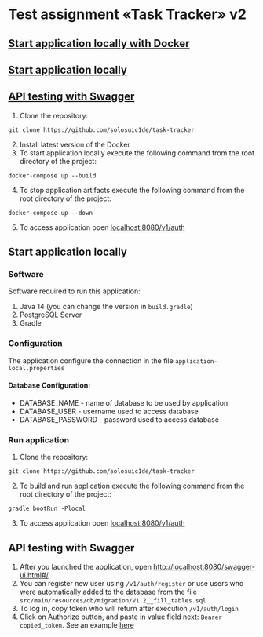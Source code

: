 # Test assignment «Task Tracker» v2
## [Start application locally with Docker](#docker-run)
## [Start application locally](#local-run)
## [API testing with Swagger](#swagger)
<a name="docker-run"></a> 
1. Clone the repository:
```
git clone https://github.com/solosuic1de/task-tracker
``` 
2. Install latest version of the Docker
3. To start application locally execute the following command from the root directory of the project:
```
docker-compose up --build
```  
4. To stop application artifacts execute the following command from the root directory of the project:
```
docker-compose up --down
```
5. To access application open [localhost:8080/v1/auth](http://localhost:8080/v1/auth)

<a name="local-run"></a> 
## Start application locally
### Software
Software required to run this application:
1. Java 14 (you can change the version in ```build.gradle```)
2. PostgreSQL Server
3. Gradle

### Configuration
The application configure the connection in the file ```application-local.properties```
#### Database Configuration:
* DATABASE_NAME - name of database to be used by application
* DATABASE_USER - username used to access database
* DATABASE_PASSWORD - password used to access database

### Run application
1. Clone the repository:
```
git clone https://github.com/solosuic1de/task-tracker
``` 
2. To build and run application execute the following command from the root directory of the project:

```
gradle bootRun -Plocal
```
3. To access application open [localhost:8080/v1/auth](http://localhost:8080/v1/auth)
<a name="swagger"></a> 
## API testing with Swagger
1. After you launched the application, open [http://localhost:8080/swagger-ui.html#/](http://localhost:8080/swagger-ui.html#/)
2. You can register new user using ```/v1/auth/register``` or use users who were automatically added to the database from the file ```src/main/resources/db/migration/V1.2__fill_tables.sql```
2. To log in, copy token who will return after execution ```/v1/auth/login```
3. Click on Authorize button, and paste in value field next: ```Bearer copied_token```. See an example [here](https://i.stack.imgur.com/NXpd1.png)
